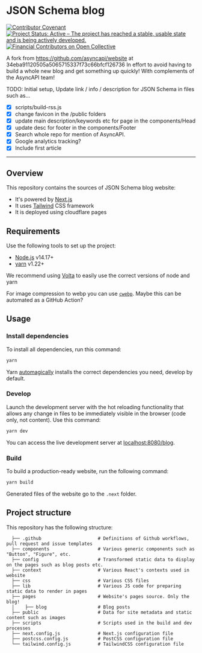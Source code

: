 # JSON Schema blog
[![Contributor Covenant](https://img.shields.io/badge/Contributor%20Covenant-2.1-4baaaa.svg)](https://github.com/json-schema-org/.github/blob/main/CODE_OF_CONDUCT.md) [![Project Status: Active – The project has reached a stable, usable state and is being actively developed.](https://www.repostatus.org/badges/latest/active.svg)](https://www.repostatus.org/#active) [![Financial Contributors on Open Collective](https://opencollective.com/json-schema/all/badge.svg?label=financial+contributors)](https://opencollective.com/json-schema)

A fork from https://github.com/asyncapi/website at 34eba91120505a5065715337f73c66bfcf126736
In effort to avoid having to build a whole new blog and get something up quickly!
With complements of the AsyncAPI team!

TODO: Initial setup, Update link / info / description for JSON Schema in files such as...
- [x] scripts/build-rss.js
- [x] change favicon in the /public folders
- [x] update main description/keywords etc for page in the components/Head
- [x] update desc for footer in the components/Footer
- [x] Search whole repo for mention of AsyncAPI.
- [x] Google analytics tracking?
- [x] Include first article

---

## Overview

This repository contains the sources of JSON Schema blog website:

- It's powered by [Next.js](https://nextjs.org/)
- It uses [Tailwind](https://tailwindcss.com/) CSS framework
- It is deployed using cloudflare pages

## Requirements

Use the following tools to set up the project:

- [Node.js](https://nodejs.org/) v14.17+
- [yarn](https://yarnpkg.com/) v1.22+

We recommend using [Volta](https://volta.sh/) to easily use the correct versions of node and yarn

For image compression to webp you can use [`cwebp`](https://developers.google.com/speed/webp/docs/cwebp). Maybe this can be automated as a GitHub Action?

## Usage

### Install dependencies

To install all dependencies, run this command:

```bash
yarn
```

Yarn [automagically](https://classic.yarnpkg.com/en/docs/cli/install/) installs the correct dependencies you need, develop by default.

### Develop

Launch the development server with the hot reloading functionality that allows any change in files to be immediately visible in the browser (code only, not content). Use this command:

```bash
yarn dev
```

You can access the live development server at [localhost:8080/blog](http://localhost:8080/blog).

### Build

To build a production-ready website, run the following command:

```bash
yarn build
```

Generated files of the website go to the `.next` folder.

## Project structure

This repository has the following structure:

<!-- If you make any changes in the project structure, remember to update it. -->

```text
  ├── .github                     # Definitions of Github workflows, pull request and issue templates
  ├── components                  # Various generic components such as "Button", "Figure", etc.
  ├── config                      # Transformed static data to display on the pages such as blog posts etc.
  ├── context                     # Various React's contexts used in website
  ├── css                         # Various CSS files
  ├── lib                         # Various JS code for preparing static data to render in pages
  ├── pages                       # Website's pages source. Only the blog!
  │    ├── blog                   # Blog posts
  ├── public                      # Data for site metadata and static content such as images
  ├── scripts                     # Scripts used in the build and dev processes
  ├── next.config.js              # Next.js configuration file
  ├── postcss.config.js           # PostCSS configuration file
  └── tailwind.config.js          # TailwindCSS configuration file
```
